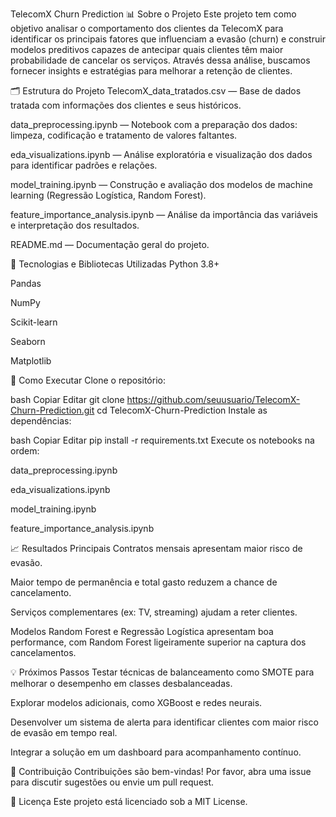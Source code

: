 TelecomX Churn Prediction
📊 Sobre o Projeto
Este projeto tem como objetivo analisar o comportamento dos clientes da TelecomX para identificar os principais fatores que influenciam a evasão (churn) e construir modelos preditivos capazes de antecipar quais clientes têm maior probabilidade de cancelar os serviços. Através dessa análise, buscamos fornecer insights e estratégias para melhorar a retenção de clientes.

🗂️ Estrutura do Projeto
TelecomX_data_tratados.csv — Base de dados tratada com informações dos clientes e seus históricos.

data_preprocessing.ipynb — Notebook com a preparação dos dados: limpeza, codificação e tratamento de valores faltantes.

eda_visualizations.ipynb — Análise exploratória e visualização dos dados para identificar padrões e relações.

model_training.ipynb — Construção e avaliação dos modelos de machine learning (Regressão Logística, Random Forest).

feature_importance_analysis.ipynb — Análise da importância das variáveis e interpretação dos resultados.

README.md — Documentação geral do projeto.

🧰 Tecnologias e Bibliotecas Utilizadas
Python 3.8+

Pandas

NumPy

Scikit-learn

Seaborn

Matplotlib

🚀 Como Executar
Clone o repositório:

bash
Copiar
Editar
git clone https://github.com/seuusuario/TelecomX-Churn-Prediction.git
cd TelecomX-Churn-Prediction
Instale as dependências:

bash
Copiar
Editar
pip install -r requirements.txt
Execute os notebooks na ordem:

data_preprocessing.ipynb

eda_visualizations.ipynb

model_training.ipynb

feature_importance_analysis.ipynb

📈 Resultados Principais
Contratos mensais apresentam maior risco de evasão.

Maior tempo de permanência e total gasto reduzem a chance de cancelamento.

Serviços complementares (ex: TV, streaming) ajudam a reter clientes.

Modelos Random Forest e Regressão Logística apresentam boa performance, com Random Forest ligeiramente superior na captura dos cancelamentos.

💡 Próximos Passos
Testar técnicas de balanceamento como SMOTE para melhorar o desempenho em classes desbalanceadas.

Explorar modelos adicionais, como XGBoost e redes neurais.

Desenvolver um sistema de alerta para identificar clientes com maior risco de evasão em tempo real.

Integrar a solução em um dashboard para acompanhamento contínuo.

🤝 Contribuição
Contribuições são bem-vindas! Por favor, abra uma issue para discutir sugestões ou envie um pull request.

📄 Licença
Este projeto está licenciado sob a MIT License.
